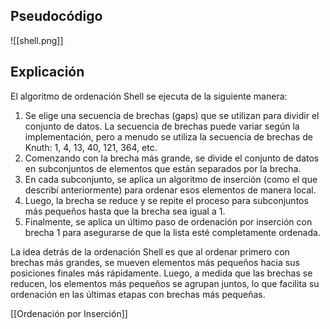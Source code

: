 ## Pseudocódigo

![[shell.png]]
## Explicación

El algoritmo de ordenación Shell se ejecuta de la siguiente manera:

1. Se elige una secuencia de brechas (gaps) que se utilizan para dividir el conjunto de datos. La secuencia de brechas puede variar según la implementación, pero a menudo se utiliza la secuencia de brechas de Knuth: 1, 4, 13, 40, 121, 364, etc.
2. Comenzando con la brecha más grande, se divide el conjunto de datos en subconjuntos de elementos que están separados por la brecha.
3. En cada subconjunto, se aplica un algoritmo de inserción (como el que describí anteriormente) para ordenar esos elementos de manera local.
4. Luego, la brecha se reduce y se repite el proceso para subconjuntos más pequeños hasta que la brecha sea igual a 1.
5. Finalmente, se aplica un último paso de ordenación por inserción con brecha 1 para asegurarse de que la lista esté completamente ordenada.

La idea detrás de la ordenación Shell es que al ordenar primero con brechas más grandes, se mueven elementos más pequeños hacia sus posiciones finales más rápidamente. Luego, a medida que las brechas se reducen, los elementos más pequeños se agrupan juntos, lo que facilita su ordenación en las últimas etapas con brechas más pequeñas.

[[Ordenación por Inserción]]